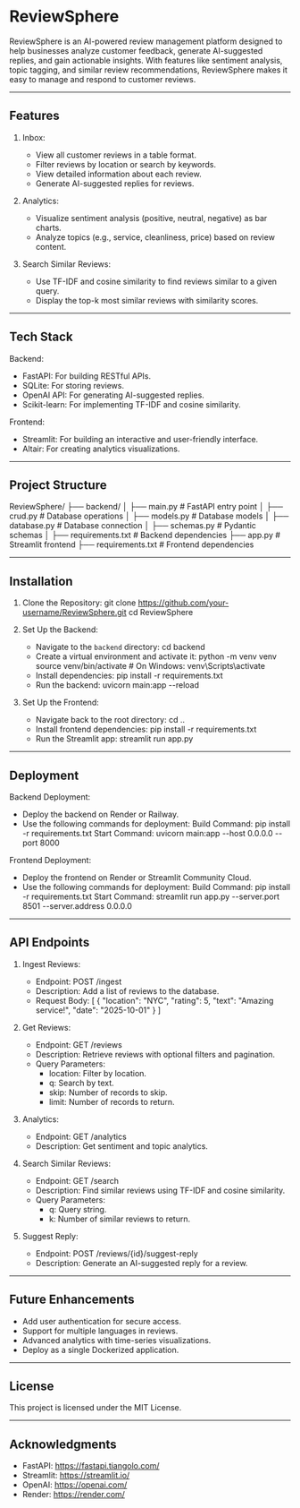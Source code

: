 ReviewSphere
============

ReviewSphere is an AI-powered review management platform designed to help businesses analyze customer feedback, generate AI-suggested replies, and gain actionable insights. With features like sentiment analysis, topic tagging, and similar review recommendations, ReviewSphere makes it easy to manage and respond to customer reviews.

---

Features
--------

1. Inbox:
   - View all customer reviews in a table format.
   - Filter reviews by location or search by keywords.
   - View detailed information about each review.
   - Generate AI-suggested replies for reviews.

2. Analytics:
   - Visualize sentiment analysis (positive, neutral, negative) as bar charts.
   - Analyze topics (e.g., service, cleanliness, price) based on review content.

3. Search Similar Reviews:
   - Use TF-IDF and cosine similarity to find reviews similar to a given query.
   - Display the top-k most similar reviews with similarity scores.

---

Tech Stack
----------

Backend:
- FastAPI: For building RESTful APIs.
- SQLite: For storing reviews.
- OpenAI API: For generating AI-suggested replies.
- Scikit-learn: For implementing TF-IDF and cosine similarity.

Frontend:
- Streamlit: For building an interactive and user-friendly interface.
- Altair: For creating analytics visualizations.

---

Project Structure
-----------------

ReviewSphere/
├── backend/
│   ├── main.py          # FastAPI entry point
│   ├── crud.py          # Database operations
│   ├── models.py        # Database models
│   ├── database.py      # Database connection
│   ├── schemas.py       # Pydantic schemas
│   ├── requirements.txt # Backend dependencies
├── app.py               # Streamlit frontend
├── requirements.txt     # Frontend dependencies

---

Installation
------------

1. Clone the Repository:
   git clone https://github.com/your-username/ReviewSphere.git
   cd ReviewSphere

2. Set Up the Backend:
   - Navigate to the `backend` directory:
     cd backend
   - Create a virtual environment and activate it:
     python -m venv venv
     source venv/bin/activate  # On Windows: venv\Scripts\activate
   - Install dependencies:
     pip install -r requirements.txt
   - Run the backend:
     uvicorn main:app --reload

3. Set Up the Frontend:
   - Navigate back to the root directory:
     cd ..
   - Install frontend dependencies:
     pip install -r requirements.txt
   - Run the Streamlit app:
     streamlit run app.py

---

Deployment
----------

Backend Deployment:
- Deploy the backend on Render or Railway.
- Use the following commands for deployment:
  Build Command: pip install -r requirements.txt
  Start Command: uvicorn main:app --host 0.0.0.0 --port 8000

Frontend Deployment:
- Deploy the frontend on Render or Streamlit Community Cloud.
- Use the following commands for deployment:
  Build Command: pip install -r requirements.txt
  Start Command: streamlit run app.py --server.port 8501 --server.address 0.0.0.0

---

API Endpoints
-------------

1. Ingest Reviews:
   - Endpoint: POST /ingest
   - Description: Add a list of reviews to the database.
   - Request Body:
     [
       {
         "location": "NYC",
         "rating": 5,
         "text": "Amazing service!",
         "date": "2025-10-01"
       }
     ]

2. Get Reviews:
   - Endpoint: GET /reviews
   - Description: Retrieve reviews with optional filters and pagination.
   - Query Parameters:
     - location: Filter by location.
     - q: Search by text.
     - skip: Number of records to skip.
     - limit: Number of records to return.

3. Analytics:
   - Endpoint: GET /analytics
   - Description: Get sentiment and topic analytics.

4. Search Similar Reviews:
   - Endpoint: GET /search
   - Description: Find similar reviews using TF-IDF and cosine similarity.
   - Query Parameters:
     - q: Query string.
     - k: Number of similar reviews to return.

5. Suggest Reply:
   - Endpoint: POST /reviews/{id}/suggest-reply
   - Description: Generate an AI-suggested reply for a review.

---

Future Enhancements
-------------------
- Add user authentication for secure access.
- Support for multiple languages in reviews.
- Advanced analytics with time-series visualizations.
- Deploy as a single Dockerized application.

---

License
-------
This project is licensed under the MIT License.

---

Acknowledgments
---------------
- FastAPI: https://fastapi.tiangolo.com/
- Streamlit: https://streamlit.io/
- OpenAI: https://openai.com/
- Render: https://render.com/